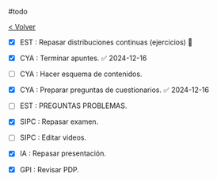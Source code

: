 #todo

[< Volver](Tareas)
- [x] EST : Repasar distribuciones continuas (ejercicios) 🔼
- [x] CYA : Terminar apuntes. ✅ 2024-12-16
- [ ] CYA : Hacer esquema de contenidos.
- [x] CYA : Preparar preguntas de cuestionarios. ✅ 2024-12-16
- [ ] EST : PREGUNTAS PROBLEMAS.
- [x] SIPC : Repasar examen.
- [ ] SIPC : Editar videos.
- [x] IA : Repasar presentación.
- [x] GPI : Revisar PDP.

